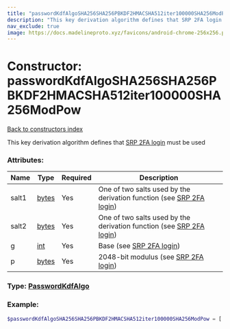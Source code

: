 ```yaml
---
title: "passwordKdfAlgoSHA256SHA256PBKDF2HMACSHA512iter100000SHA256ModPow"
description: "This key derivation algorithm defines that SRP 2FA login must be used"
nav_exclude: true
image: https://docs.madelineproto.xyz/favicons/android-chrome-256x256.png
---
```

# Constructor: passwordKdfAlgoSHA256SHA256PBKDF2HMACSHA512iter100000SHA256ModPow  
[Back to constructors index](/API_docs/constructors/index.html)



This key derivation algorithm defines that [SRP 2FA login](https://core.telegram.org/api/srp) must be used

### Attributes:

| Name     |    Type       | Required | Description |
|----------|---------------|----------|-------------|
|salt1|[bytes](/API_docs/types/bytes.html) | Yes|One of two salts used by the derivation function (see [SRP 2FA login](https://core.telegram.org/api/srp))|
|salt2|[bytes](/API_docs/types/bytes.html) | Yes|One of two salts used by the derivation function (see [SRP 2FA login](https://core.telegram.org/api/srp))|
|g|[int](/API_docs/types/int.html) | Yes|Base (see [SRP 2FA login](https://core.telegram.org/api/srp))|
|p|[bytes](/API_docs/types/bytes.html) | Yes|2048-bit modulus (see [SRP 2FA login](https://core.telegram.org/api/srp))|



### Type: [PasswordKdfAlgo](/API_docs/types/PasswordKdfAlgo.html)


### Example:

```php
$passwordKdfAlgoSHA256SHA256PBKDF2HMACSHA512iter100000SHA256ModPow = ['_' => 'passwordKdfAlgoSHA256SHA256PBKDF2HMACSHA512iter100000SHA256ModPow', 'salt1' => 'bytes', 'salt2' => 'bytes', 'g' => int, 'p' => 'bytes'];
```  
